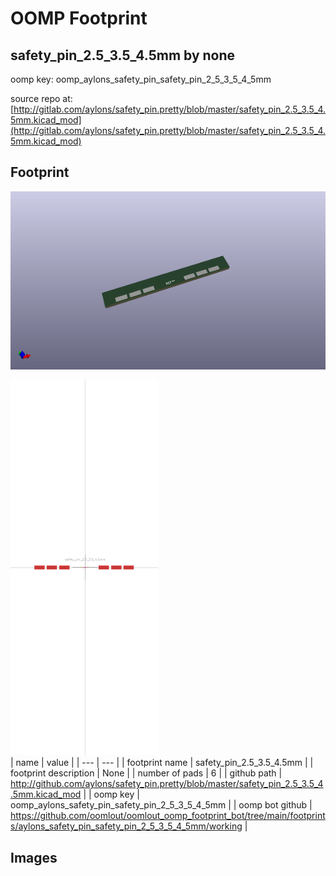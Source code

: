 # OOMP Footprint  
## safety_pin_2.5_3.5_4.5mm  by none  
  
oomp key: oomp_aylons_safety_pin_safety_pin_2_5_3_5_4_5mm  
  
source repo at: [http://gitlab.com/aylons/safety_pin.pretty/blob/master/safety_pin_2.5_3.5_4.5mm.kicad_mod](http://gitlab.com/aylons/safety_pin.pretty/blob/master/safety_pin_2.5_3.5_4.5mm.kicad_mod)  
## Footprint  
  
[![working_kicad_pcb_3d.png](working_kicad_pcb_3d_600.png)](working_kicad_pcb_3d.png)  
  
[![working.png](working_600.png)](working.png)  
| name | value | 
| --- | --- | 
| footprint name | safety_pin_2.5_3.5_4.5mm | 
| footprint description | None | 
| number of pads | 6 | 
| github path | http://github.com/aylons/safety_pin.pretty/blob/master/safety_pin_2.5_3.5_4.5mm.kicad_mod | 
| oomp key | oomp_aylons_safety_pin_safety_pin_2_5_3_5_4_5mm | 
| oomp bot github | https://github.com/oomlout/oomlout_oomp_footprint_bot/tree/main/footprints/aylons_safety_pin_safety_pin_2_5_3_5_4_5mm/working | 
## Images  
